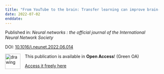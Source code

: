```yaml
---
title: "From YouTube to the brain: Transfer learning can improve brain-imaging predictions with deep learning."
date: 2022-07-02
enddate:
---
```


Published in: *Neural networks : the official journal of the International Neural Network Society*

DOI: [10.1016/j.neunet.2022.06.014](https://doi.org/10.1016/j.neunet.2022.06.014)

<img src="https://upload.wikimedia.org/wikipedia/commons/thumb/9/90/Open_Access_logo_PLoS_white_green.svg/576px-Open_Access_logo_PLoS_white_green.svg.png" alt="drawing" width="50" align="left"/> &nbsp;&nbsp;&nbsp;This publication is available in **Open Access**! (Green OA)

&nbsp;&nbsp;&nbsp;<a href="http://escholarship.mcgill.ca/downloads/f1881s061">Access it freely here</a>

